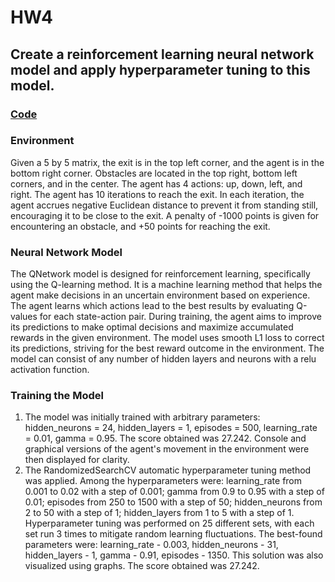 # **HW4**
## Create a reinforcement learning neural network model and apply hyperparameter tuning to this model.

### [**Code**](/HW4/HW4.ipynb)

### Environment
Given a 5 by 5 matrix, the exit is in the top left corner, and the agent is in the bottom right corner. Obstacles are located in the top right, bottom left corners, and in the center. The agent has 4 actions: up, down, left, and right. The agent has 10 iterations to reach the exit. In each iteration, the agent accrues negative Euclidean distance to prevent it from standing still, encouraging it to be close to the exit. A penalty of -1000 points is given for encountering an obstacle, and +50 points for reaching the exit.

### Neural Network Model
The QNetwork model is designed for reinforcement learning, specifically using the Q-learning method. It is a machine learning method that helps the agent make decisions in an uncertain environment based on experience. The agent learns which actions lead to the best results by evaluating Q-values for each state-action pair. During training, the agent aims to improve its predictions to make optimal decisions and maximize accumulated rewards in the given environment. The model uses smooth L1 loss to correct its predictions, striving for the best reward outcome in the environment. The model can consist of any number of hidden layers and neurons with a relu activation function.

### Training the Model

1. The model was initially trained with arbitrary parameters: hidden_neurons = 24, hidden_layers = 1, episodes = 500, learning_rate = 0.01, gamma = 0.95. The score obtained was 27.242. Console and graphical versions of the agent's movement in the environment were then displayed for clarity.
2. The RandomizedSearchCV automatic hyperparameter tuning method was applied. Among the hyperparameters were: learning_rate from 0.001 to 0.02 with a step of 0.001; gamma from 0.9 to 0.95 with a step of 0.01; episodes from 250 to 1500 with a step of 50; hidden_neurons from 2 to 50 with a step of 1; hidden_layers from 1 to 5 with a step of 1. Hyperparameter tuning was performed on 25 different sets, with each set run 3 times to mitigate random learning fluctuations. The best-found parameters were: learning_rate - 0.003, hidden_neurons - 31, hidden_layers - 1, gamma - 0.91, episodes - 1350. This solution was also visualized using graphs. The score obtained was 27.242.


